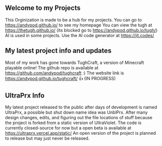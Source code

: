 ## Welcome to my Projects
This Orginization is made to be a hub for my projects.
You can go to https://andypod.github.io/ to see my homepage
You can view the tugh at https://thetugh.github.io/ (its blocked go to https://andypod.github.io/tugh/)
AI is used in some projects. Use the AI code generator at https://jit.codes/
## My latest project info and updates
Most of my work has gone towards TughCraft, a version of Minecraft playable online! The github repo is available at https://github.com/andypod/tughcraft :) The website link is https://andypod.github.io/tughcraft/ 👍 (IN PROGRESS)
## UltraPrx Info
My latest project released to the public after days of development is named UltraPrx, a possible but shut down name idea was UnblPrx. After many design changes, edits, and figuring out the file locations of stuff because the project is forked from a static version of UltraViolet. The code is currently closed-source for now but a open beta is available at https://ultraprx.vercel.app/static/ An open version of the project is planned to release but may just never be released.
